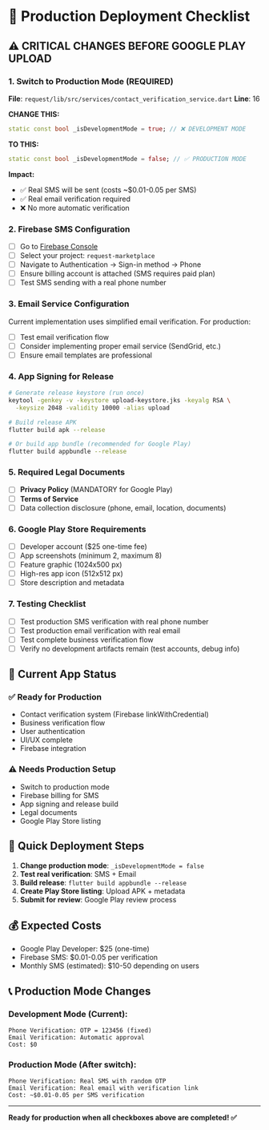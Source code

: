 # 🚀 Production Deployment Checklist

## ⚠️ **CRITICAL CHANGES BEFORE GOOGLE PLAY UPLOAD**

### 1. **Switch to Production Mode** (REQUIRED)
**File**: `request/lib/src/services/contact_verification_service.dart`
**Line**: 16

**CHANGE THIS:**
```dart
static const bool _isDevelopmentMode = true; // ❌ DEVELOPMENT MODE
```

**TO THIS:**
```dart
static const bool _isDevelopmentMode = false; // ✅ PRODUCTION MODE
```

**Impact:**
- ✅ Real SMS will be sent (costs ~$0.01-0.05 per SMS)
- ✅ Real email verification required
- ❌ No more automatic verification

### 2. **Firebase SMS Configuration**
- [ ] Go to [Firebase Console](https://console.firebase.google.com/)
- [ ] Select your project: `request-marketplace`
- [ ] Navigate to Authentication → Sign-in method → Phone
- [ ] Ensure billing account is attached (SMS requires paid plan)
- [ ] Test SMS sending with a real phone number

### 3. **Email Service Configuration**
Current implementation uses simplified email verification. For production:
- [ ] Test email verification flow
- [ ] Consider implementing proper email service (SendGrid, etc.)
- [ ] Ensure email templates are professional

### 4. **App Signing for Release**
```bash
# Generate release keystore (run once)
keytool -genkey -v -keystore upload-keystore.jks -keyalg RSA \
  -keysize 2048 -validity 10000 -alias upload

# Build release APK
flutter build apk --release

# Or build app bundle (recommended for Google Play)
flutter build appbundle --release
```

### 5. **Required Legal Documents**
- [ ] **Privacy Policy** (MANDATORY for Google Play)
- [ ] **Terms of Service**
- [ ] Data collection disclosure (phone, email, location, documents)

### 6. **Google Play Store Requirements**
- [ ] Developer account ($25 one-time fee)
- [ ] App screenshots (minimum 2, maximum 8)
- [ ] Feature graphic (1024x500 px)
- [ ] High-res app icon (512x512 px)
- [ ] Store description and metadata

### 7. **Testing Checklist**
- [ ] Test production SMS verification with real phone number
- [ ] Test production email verification with real email
- [ ] Test complete business verification flow
- [ ] Verify no development artifacts remain (test accounts, debug info)

## 📱 **Current App Status**

### ✅ **Ready for Production**
- Contact verification system (Firebase linkWithCredential)
- Business verification flow
- User authentication
- UI/UX complete
- Firebase integration

### ⚠️ **Needs Production Setup**
- Switch to production mode
- Firebase billing for SMS
- App signing and release build
- Legal documents
- Google Play Store listing

## 🎯 **Quick Deployment Steps**

1. **Change production mode**: `_isDevelopmentMode = false`
2. **Test real verification**: SMS + Email
3. **Build release**: `flutter build appbundle --release`
4. **Create Play Store listing**: Upload APK + metadata
5. **Submit for review**: Google Play review process

## 💰 **Expected Costs**
- Google Play Developer: $25 (one-time)
- Firebase SMS: $0.01-0.05 per verification
- Monthly SMS (estimated): $10-50 depending on users

## 📞 **Production Mode Changes**

### Development Mode (Current):
```
Phone Verification: OTP = 123456 (fixed)
Email Verification: Automatic approval
Cost: $0
```

### Production Mode (After switch):
```
Phone Verification: Real SMS with random OTP
Email Verification: Real email with verification link
Cost: ~$0.01-0.05 per SMS verification
```

---

**Ready for production when all checkboxes above are completed! ✅**
